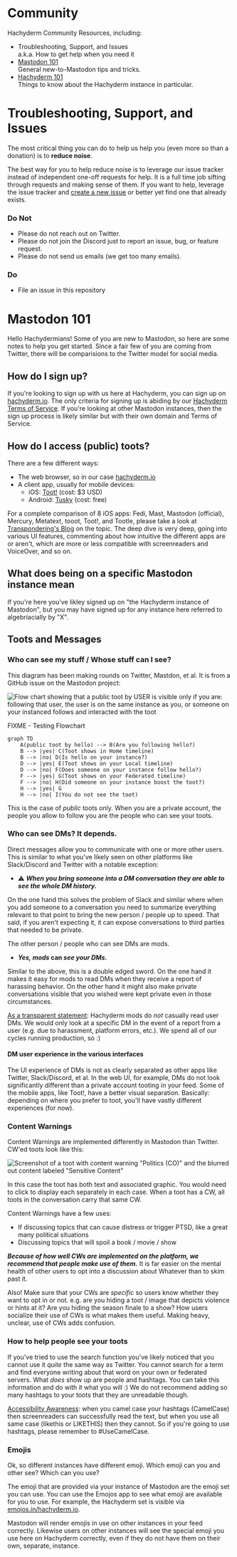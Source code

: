 # Community

Hachyderm Community Resources, including:

* Troubleshooting, Support, and Issues<br />
a.k.a. How to get help when you need it
* [Mastodon 101](#mastodon-101)<br />General new-to-Mastodon tips and tricks.
* [Hachyderm 101](hachyderm-101)<br />Things to know about the Hachyderm instance in particular.

# Troubleshooting, Support, and Issues

The most critical thing you can do to help us help you (even more so than a donation) is to **reduce noise**. 

The best way for you to help reduce noise is to leverage our issue tracker instead of independent one-off requests for help. It is a full time job sifting through requests and making sense of them. If you want to help, leverage the issue tracker and [create a new issue](https://github.com/hachyderm/community/issues/new) or better yet find one that already exists.

### Do Not

 - Please do not reach out on Twitter.
 - Please do not join the Discord just to report an issue, bug, or feature request.
 - Please do not send us emails (we get too many emails).
 
### Do
 
  - File an issue in this repository

  
# Mastodon 101

Hello Hachydermians! Some of you are new to Mastodon, so here are some notes to help you get started. Since a fair few of you are coming from Twitter, there will be comparisions to the Twitter model for social media.

## How do I sign up?

If you're looking to sign up with us here at Hachyderm, you can sign up on [hachyderm.io](https://hachyderm.io). The only criteria for signing up is abiding by our [Hachyderm Terms of Service](https://hachyderm.io/about/more). If you're looking at other Mastodon instances, then the sign up process is likely similar but with their own domain and Terms of Service.

## How do I access (public) toots?

There are a few different ways:

* The web browser, so in our case [hachyderm.io](https://hachyderm.io)
* A client app, usually for mobile devices:
  * iOS: [Toot!](https://apps.apple.com/us/app/toot/id1229021451) (cost: $3 USD)
  * Android: [Tusky](https://play.google.com/store/apps/details?id=com.keylesspalace.tusky&hl=en_US&gl=US&pli=1) (cost: free)

For a complete comparison of 8 iOS apps: Fedi, Mast, Mastodon (official), Mercury, Metatext, tooot, Toot!, and Tootle, please take a look at [Transpondering's Blog](https://transponderings.blog/2022/05/21/eight-mastodon-apps-for-iphone/) on the topic. The deep dive is very deep, going into various UI features, commenting about how intuitive the different apps are or aren't, which are more or less compatible with screenreaders and VoiceOver, and so on.

## What does being on a specific Mastodon instance mean

If you're here you've likley signed up on "the Hachyderm instance of Mastodon", but you may have signed up for any instance here referred to algebriacially by "X".


## Toots and Messages

### Who can see my stuff / Whose stuff can I see?

This diagram has been making rounds on Twitter, Mastdon, et al. It is from a GitHub issue on the Mastodon project:

![Flow chart showing that a public toot by USER is visible only if you are: following that user, the user is on the same instance as you, or someone on your instanced follows and interacted with the toot](assets/mastodon-toot-visibility-flowchart.jpg)


FIXME - Testing Flowchart

```mermaid
graph TD
    A(public toot by hello) --> B(Are you following hello?)
    B --> |yes| C(Toot shows in Home timeline)
    B --> |no| D(Is hello on your instance?)
    D --> |yes| E(Toot shows on your Local timeline)
    D --> |no| F(Does someone on your instance follow hello?)
    F --> |yes| G(Toot shows on your Federated timeline)
    F --> |no| H(Did someone on your instance boost the toot?)
    H --> |yes| G
    H --> |no| I(You do not see the toot)
```

This is the case of _public_ toots only. When you are a private account, the people you allow to follow you are the people who can see your toots.

### Who can see DMs? It depends.

Direct messages allow you to communicate with one or more other users. This is similar to what you've likely seen on other platforms like Slack/Discord and Twitter with a notable exception:

* ⚠️ **_When you bring someone into a DM conversation they are able to see the whole DM history._**

On the one hand this solves the problem of Slack and similar where when you add someone to a conversation you need to summarize everything relevant to that point to bring the new person / people up to speed. That said, if you aren't expecting it, it can expose conversations to third parties that needed to be private.

The other person / people who can see DMs are mods. 

* **_Yes, mods_ can _see your DMs._**

Similar to the above, this is a double edged sword. On the one hand it makes it easy for mods to read DMs when they receive a report of harassing behavior. On the other hand it might also make private conversations visible that you wished were kept private even in those circumstances.

<u>As a transparent statement</u>: Hachyderm mods do _not_ casually read user DMs. We would only look at a specific DM in the event of a report from a user (e.g. due to harassment, platform errors, etc.). We spend all of our cycles running production, so :) 


#### DM user experience in the various interfaces

The UI experience of DMs is not as clearly separated as other apps like Twitter, Slack/Discord, et al. In the web UI, for example, DMs do not look significantly different than a private account tooting in your feed. Some of the mobile apps, like Toot!, have a better visual separation. Basically: depending on where you prefer to toot, you'll have vastly different experiences (for now).

### Content Warnings

Content Warnings are implemented differently in Mastodon than Twitter. CW'ed toots look like this:

![Screenshot of a toot with content warning "Politics (CO)" and the blurred out content labeled "Sensitive Content"](assets/mastodon-content-warning.png)

In this case the toot has both text and associated graphic. You would need to click to display each separately in each case. When a toot has a CW, all toots in the conversation carry that same CW.

Content Warnings have a few uses:

* If discussing topics that can cause distress or trigger PTSD, like a great many political situations
* Discussing topics that will spoil a book / movie / show

**_Because of how well CWs are implemented on the platform, we recommend that people make use of them._** It is far easier on the mental health of other users to opt into a discussion about Whatever than to skim past it.

Also! Make sure that your CWs are _specific_ so users know whether they want to opt in or not. e.g. are you hiding a toot / image that depicts violence or hints at it? Are you hiding the season finale to a show? How users socialize their use of CWs is what makes them useful. Making heavy, unclear, use of CWs adds confusion.

### How to help people see your toots

If you've tried to use the search function you've likely noticed that you cannot use it _quite_ the same way as Twitter. You cannot search for a term and find everyone writing about that word on your own or federated servers. What _does_ show up are people and hashtags. You can take this information and do with it what you will :) We do not recommend adding so many hashtags to your toots that they are unreadable though.

<u>Accessibility Awareness</u>: when you camel case your hashtags (CamelCase) then screenreaders can successfully read the text, but when you use all same case (likethis or LIKETHIS) then they cannot. So if you're going to use hashtags, please remember to \#UseCamelCase.

### Emojis

Ok, so different instances have different emoji. Which emoji can you and other see? Which can you use?

The emoji that are provided via your instance of Mastodon are the emoji set you can use. You can use the Emojos app to see what emoji are available for you to use. For example, the Hachyderm set is visible via [emojos.in/hachyderm.io](https://emojos.in/hachyderm.io).

Mastodon will render emojis in use on other instances in your feed correctly. Likewise users on other instances will see the special emoji you use here on Hachyderm correctly, even if they do not have them on their own, separate, instance.
